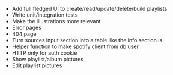 - Add full fledged UI to create/read/update/delete/build playlists
- Write unit/integration tests
- Make the illustrations more relevant
- Error pages
- 404 page
- Turn sources input section into a table like the info section is
- Helper function to make spotify client from db user
- HTTP only for auth cookie
- Show playlist/album pictures
- Edit playlist pictures
